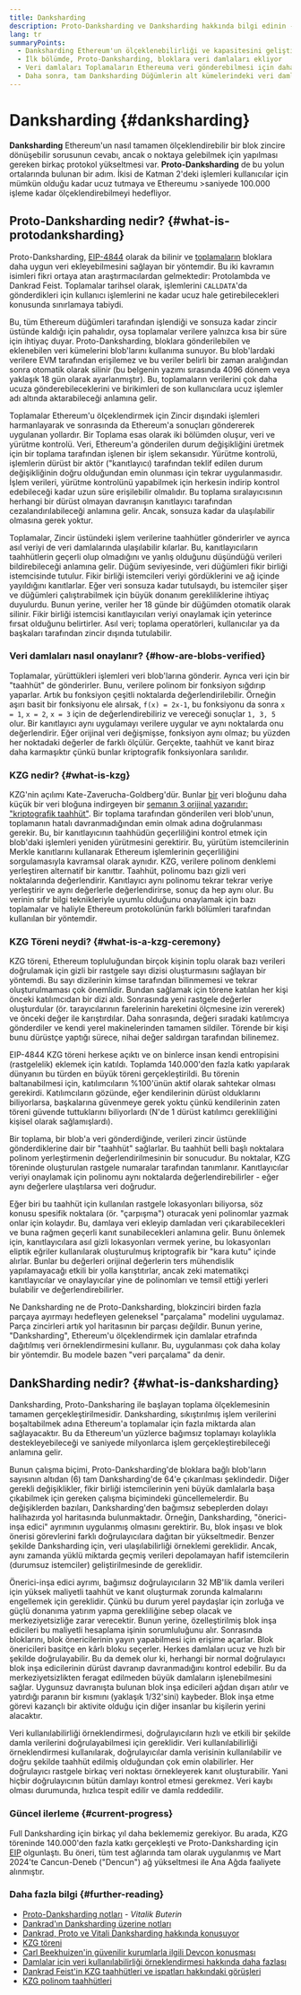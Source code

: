 ```yaml
---
title: Danksharding
description: Proto-Danksharding ve Danksharding hakkında bilgi edinin - Ethereumun ölçeklendirilmesi hakkında iki ardışık yükseltme.
lang: tr
summaryPoints:
  - Danksharding Ethereum'un ölçeklenebilirliği ve kapasitesini geliştirmek için yapılmış çok aşamalı bir yükseltmedir.
  - İlk bölümde, Proto-Danksharding, bloklara veri damlaları ekliyor
  - Veri damlaları Toplamaların Ethereuma veri gönderebilmesi için daha ucuz bir yol sağlıyor ve söz konusu masraflar kullanıcılara daha düşük işlem masrafları olarak yansıtılabiliyor.
  - Daha sonra, tam Danksharding Düğümlerin alt kümelerindeki veri damlalarını onaylamanın sorumluluğunu alıyor ve sonrasında Ethereum'u saniyede 100.000 işleme kadar ölçeklendirebilecek.
---
```


# Danksharding {#danksharding}

**Danksharding** Ethereum'un nasıl tamamen ölçeklendirebilir bir blok zincire dönüşebilir sorusunun cevabı, ancak o noktaya gelebilmek için yapılması gereken birkaç protokol yükseltmesi var. **Proto-Danksharding** de bu yolun ortalarında bulunan bir adım. İkisi de Katman 2'deki işlemleri kullanıcılar için mümkün olduğu kadar ucuz tutmaya ve Ethereumu >saniyede 100.000 işleme kadar ölçeklendirebilmeyi hedefliyor.

## Proto-Danksharding nedir? {#what-is-protodanksharding}

Proto-Danksharding, [ EIP-4844](https://eips.ethereum.org/EIPS/eip-4844) olarak da bilinir ve [toplamaların](/layer-2/#rollups) bloklara daha uygun veri ekleyebilmesini sağlayan bir yöntemdir. Bu iki kavramın isimleri fikri ortaya atan araştırmacılardan gelmektedir: Protolambda ve Dankrad Feist. Toplamalar tarihsel olarak, işlemlerini `CALLDATA`'da gönderdikleri için kullanıcı işlemlerini ne kadar ucuz hale getirebilecekleri konusunda sınırlamaya tabiydi.

Bu, tüm Ethereum düğümleri tarafından işlendiği ve sonsuza kadar zincir üstünde kaldığı için pahalıdır, oysa toplamalar verilere yalnızca kısa bir süre için ihtiyaç duyar. Proto-Danksharding, bloklara gönderilebilen ve eklenebilen veri kümelerini blob'larını kullanıma sunuyor. Bu blob'lardaki verilere EVM tarafından erişilemez ve bu veriler belirli bir zaman aralığından sonra otomatik olarak silinir (bu belgenin yazımı sırasında 4096 dönem veya yaklaşık 18 gün olarak ayarlanmıştır). Bu, toplamaların verilerini çok daha ucuza gönderebileceklerini ve birikimleri de son kullanıcılara ucuz işlemler adı altında aktarabileceği anlamına gelir.

<ExpandableCard title="Damlalar Toplamaları neden daha ucuz hale getirir?" eventCategory="/roadmap/danksharding" eventName="clicked why do blocks make rollups cheaper?">

Toplamalar Ethereum'u ölçeklendirmek için Zincir dışındaki işlemleri harmanlayarak ve sonrasında da Ethereum'a sonuçları göndererek uygulanan yollardır. Bir Toplama esas olarak iki bölümden oluşur, veri ve yürütme kontrolü. Veri, Ethereum'a gönderilen durum değişikliğini üretmek için bir toplama tarafından işlenen bir işlem sekansıdır. Yürütme kontrolü, işlemlerin dürüst bir aktör ("kanıtlayıcı) tarafından teklif edilen durum değişikliğinin doğru olduğundan emin olunması için tekrar uygulanmasıdır. İşlem verileri, yürütme kontrolünü yapabilmek için herkesin indirip kontrol edebileceği kadar uzun süre erişilebilir olmalıdır. Bu toplama sıralayıcısının herhangi bir dürüst olmayan davranışın kanıtlayıcı tarafından cezalandırılabileceği anlamına gelir. Ancak, sonsuza kadar da ulaşılabilir olmasına gerek yoktur.

</ExpandableCard>

<ExpandableCard title="Damla verilerini silmek neden sorun çıkarmaz?" eventCategory="/roadmap/danksharding" eventName="clicked why is it OK to delete the blob data?">

Toplamalar, Zincir üstündeki işlem verilerine taahhütler gönderirler ve ayrıca asıl veriyi de veri damlalarında ulaşılabilir kılarlar. Bu, kanıtlayıcıların taahhütlerin geçerli olup olmadığını ve yanlış olduğunu düşündüğü verileri bildirebileceği anlamına gelir. Düğüm seviyesinde, veri düğümleri fikir birliği istemcisinde tutulur. Fikir birliği istemcileri veriyi gördüklerini ve ağ içinde yayıldığını kanıtlarlar. Eğer veri sonsuza kadar tutulsaydı, bu istemciler şişer ve düğümleri çalıştırabilmek için büyük donanım gerekliliklerine ihtiyaç duyulurdu. Bunun yerine, veriler her 18 günde bir düğümden otomatik olarak silinir. Fikir birliği istemcisi kanıtlayıcıları veriyi onaylamak için yeterince fırsat olduğunu belirtirler. Asıl veri; toplama operatörleri, kullanıcılar ya da başkaları tarafından zincir dışında tutulabilir.

</ExpandableCard>

### Veri damlaları nasıl onaylanır? {#how-are-blobs-verified}

Toplamalar, yürüttükleri işlemleri veri blob'larına gönderir. Ayrıca veri için bir "taahhüt" de gönderirler. Bunu, verilere polinom bir fonksiyon sığdırıp yaparlar. Artık bu fonksiyon çeşitli noktalarda değerlendirilebilir. Örneğin aşırı basit bir fonksiyonu ele alırsak, `f(x) = 2x-1`, bu fonksiyonu da sonra `x = 1`, `x = 2`, `x = 3` için de değerlendirebiliriz ve vereceği sonuçlar `1, 3, 5` olur. Bir kanıtlayıcı aynı uygulamayı verilere uygular ve aynı noktalarda onu değerlendirir. Eğer orijinal veri değişmişse, fonksiyon aynı olmaz; bu yüzden her noktadaki değerler de farklı ölçülür. Gerçekte, taahhüt ve kanıt biraz daha karmaşıktır çünkü bunlar kriptografik fonksiyonlara sarılıdır.

### KZG nedir? {#what-is-kzg}

KZG'nin açılımı Kate-Zaverucha-Goldberg'dür. Bunlar [bir](https://link.springer.com/chapter/10.1007/978-3-642-17373-8_11) veri bloğunu daha küçük bir veri bloğuna indirgeyen bir [şemanın 3 orijinal yazarıdır: "kriptografik taahhüt"](https://dankradfeist.de/ethereum/2020/06/16/kate-polynomial-commitments.html). Bir toplama tarafından gönderilen veri blob'unun, toplamanın hatalı davranmadığından emin olmak adına doğrulanması gerekir. Bu, bir kanıtlayıcının taahhüdün geçerliliğini kontrol etmek için blob'daki işlemleri yeniden yürütmesini gerektirir. Bu, yürütüm istemcilerinin Merkle kanıtlarını kullanarak Ethereum işlemlerinin geçerliliğini sorgulamasıyla kavramsal olarak aynıdır. KZG, verilere polinom denklemi yerleştiren alternatif bir kanıttır. Taahhüt, polinomu bazı gizli veri noktalarında değerlendirir. Kanıtlayıcı aynı polinomu tekrar tekrar veriye yerleştirir ve aynı değerlerle değerlendirirse, sonuç da hep aynı olur. Bu verinin sıfır bilgi teknikleriyle uyumlu olduğunu onaylamak için bazı toplamalar ve haliyle Ethereum protokolünün farklı bölümleri tarafından kullanılan bir yöntemdir.

### KZG Töreni neydi? {#what-is-a-kzg-ceremony}

KZG töreni, Ethereum topluluğundan birçok kişinin toplu olarak bazı verileri doğrulamak için gizli bir rastgele sayı dizisi oluşturmasını sağlayan bir yöntemdi. Bu sayı dizilerinin kimse tarafından bilinmemesi ve tekrar oluşturulmaması çok önemlidir. Bundan sağlamak için törene katılan her kişi önceki katılımcıdan bir dizi aldı. Sonrasında yeni rastgele değerler oluşturdular (ör. tarayıcılarının farelerinin hareketini ölçmesine izin vererek) ve önceki değer ile karıştırdılar. Daha sonrasında, değeri sıradaki katılımcıya gönderdiler ve kendi yerel makinelerinden tamamen sildiler. Törende bir kişi bunu dürüstçe yaptığı sürece, nihai değer saldırgan tarafından bilinemez.

EIP-4844 KZG töreni herkese açıktı ve on binlerce insan kendi entropisini (rastgelelik) eklemek için katıldı. Toplamda 140.000'den fazla katkı yapılarak dünyanın bu türden en büyük töreni gerçekleştirildi. Bu törenin baltanabilmesi için, katılımcıların %100'ünün aktif olarak sahtekar olması gerekirdi. Katılımcıların gözünde, eğer kendilerinin dürüst olduklarını biliyorlarsa, başkalarına güvenmeye gerek yoktu çünkü kendilerinin zaten töreni güvende tuttuklarını biliyorlardı (N'de 1 dürüst katılımcı gerekliliğini kişisel olarak sağlamışlardı).

<ExpandableCard title="KZG töreninde kullanılan rastgele numara nedir?" eventCategory="/roadmap/danksharding" eventName="clicked why is the random number from the KZG ceremony used for?">

Bir toplama, bir blob'a veri gönderdiğinde, verileri zincir üstünde gönderdiklerine dair bir "taahhüt" sağlarlar. Bu taahhüt belli başlı noktalara polinom yerleştirmenin değerlendirilmesinin bir sonucudur. Bu noktalar, KZG töreninde oluşturulan rastgele numaralar tarafından tanımlanır. Kanıtlayıcılar veriyi onaylamak için polinomu aynı noktalarda değerlendirebilirler - eğer aynı değerlere ulaştılarsa veri doğrudur.

</ExpandableCard>

<ExpandableCard title="KZG rastgele verileri neden gizli tutulmalıdır?" eventCategory="/roadmap/danksharding" eventName="clicked why does the KZG random data have to stay secret?">

Eğer biri bu taahhüt için kullanılan rastgele lokasyonları biliyorsa, söz konusu spesifik noktalara (ör. "çarpışma") oturacak yeni polinomlar yazmak onlar için kolaydır. Bu, damlaya veri ekleyip damladan veri çıkarabilecekleri ve buna rağmen geçerli kanıt sunabilecekleri anlamına gelir. Bunu önlemek için, kanıtlayıcılara asıl gizli lokasyonları vermek yerine, bu lokasyonları eliptik eğriler kullanılarak oluşturulmuş kriptografik bir "kara kutu" içinde alırlar. Bunlar bu değerleri orijinal değerlerin ters mühendislik yapılamayacağı etkili bir yolla karıştıtırlar, ancak zeki matematikçi kanıtlayıcılar ve onaylayıcılar yine de polinomları ve temsil ettiği yerleri bulabilir ve değerlendirebilirler.

</ExpandableCard>

<Alert variant="warning" className="mb-8">
  Ne Danksharding ne de Proto-Danksharding, blokzinciri birden fazla parçaya ayırmayı hedefleyen geleneksel "parçalama" modelini uygulamaz. Parça zincirleri artık yol haritasının bir parçası değildir. Bunun yerine, "Danksharding", Ethereum'u ölçeklendirmek için damlalar etrafında dağıtılmış veri örneklendirmesini kullanır. Bu, uygulanması çok daha kolay bir yöntemdir. Bu modele bazen "veri parçalama" da denir.
</Alert>

## DankSharding nedir? {#what-is-danksharding}

Danksharding, Proto-Danksharing ile başlayan toplama ölçeklemesinin tamamen gerçekleştirilmesidir. Danksharding, sıkıştırılmış işlem verilerini boşaltabilmek adına Ethereum'a toplamalar için fazla miktarda alan sağlayacaktır. Bu da Ethereum'un yüzlerce bağımsız toplamayı kolaylıkla destekleyebileceği ve saniyede milyonlarca işlem gerçekleştirebileceği anlamına gelir.

Bunun çalışma biçimi, Proto-Danksharding'de bloklara bağlı blob'ların sayısının altıdan (6) tam Danksharding'de 64'e çıkarılması şeklindedir. Diğer gerekli değişiklikler, fikir birliği istemcilerinin yeni büyük damlalarla başa çıkabilmek için gereken çalışma biçimindeki güncellemelerdir. Bu değişiklerden bazıları, Danksharding'den bağımsız sebeplerden dolayı halihazırda yol haritasında bulunmaktadır. Örneğin, Danksharding, "önerici-inşa edici" ayrımının uygulanmış olmasını gerektirir. Bu, blok inşası ve blok önerisi görevlerini farklı doğrulayıcılara dağıtan bir yükseltmedir. Benzer şekilde Danksharding için, veri ulaşılabilirliği örneklemi gereklidir. Ancak, aynı zamanda yüklü miktarda geçmiş verileri depolamayan hafif istemcilerin (durumsuz istemciler) geliştirilmesinde de gereklidir.

<ExpandableCard title="Danksharding neden, önerici-inşa edici ayrımına ihtiyaç duyuyor?" eventCategory="/roadmap/danksharding" eventName="clicked why does danksharding require proposer-builder separation?">

Önerici-inşa edici ayrımı, bağımsız doğrulayıcıların 32 MB'lik damla verileri için yüksek maliyetli taahhüt ve kanıt oluşturmak zorunda kalmalarını engellemek için gereklidir. Çünkü bu durum yerel paydaşlar için zorluğa ve güçlü donanıma yatırım yapma gerekliliğine sebep olacak ve merkeziyetsizliğe zarar verecektir. Bunun yerine, özelleştirilmiş blok inşa edicileri bu maliyetli hesaplama işinin sorumluluğunu alır. Sonrasında bloklarını, blok önericilerinin yayın yapabilmesi için erişime açarlar. Blok önericileri basitçe en kârlı bloku seçerler. Herkes damlaları ucuz ve hızlı bir şekilde doğrulayabilir. Bu da demek olur ki, herhangi bir normal doğrulayıcı blok inşa edicilerinin dürüst davranıp davranmadığını kontrol edebilir. Bu da merkeziyetsizlikten feragat edilmeden büyük damlaların işlenebilmesini sağlar. Uygunsuz davranışta bulunan blok inşa edicileri ağdan dışarı atılır ve yatırdığı paranın bir kısmını (yaklaşık 1/32'sini) kaybeder. Blok inşa etme görevi kazançlı bir aktivite olduğu için diğer insanlar bu kişilerin yerini alacaktır.

</ExpandableCard>

<ExpandableCard title="Danksharding neden veri kullanılabilirliği örneklendirmesine ihtiyaç duyuyor?" eventCategory="/roadmap/danksharding" eventName="clicked why does danksharding require data availability sampling?">

Veri kullanılabilirliği örneklendirmesi, doğrulayıcıların hızlı ve etkili bir şekilde damla verilerini doğrulayabilmesi için gereklidir. Veri kullanılabilirliği örneklendirmesi kullanılarak, doğrulayıcılar damla verisinin kullanılabilir ve doğru şekilde taahhüt edilmiş olduğundan çok emin olabilirler. Her doğrulayıcı rastgele birkaç veri noktası örnekleyerek kanıt oluşturabilir. Yani hiçbir doğrulayıcının bütün damlayı kontrol etmesi gerekmez. Veri kaybı olması durumunda, hızlıca tespit edilir ve damla reddedilir.

</ExpandableCard>

### Güncel ilerleme {#current-progress}

Full Danksharding için birkaç yıl daha beklememiz gerekiyor. Bu arada, KZG töreninde 140.000'den fazla katkı gerçekleşti ve Proto-Danksharding için [EIP](https://eips.ethereum.org/EIPS/eip-4844) olgunlaştı. Bu öneri, tüm test ağlarında tam olarak uygulanmış ve Mart 2024'te Cancun-Deneb ("Dencun") ağ yükseltmesi ile Ana Ağda faaliyete alınmıştır.

### Daha fazla bilgi {#further-reading}

- [Proto-Danksharding notları](https://notes.ethereum.org/@vbuterin/proto_danksharding_faq) - _Vitalik Buterin_
- [Dankrad'ın Danksharding üzerine notları](https://notes.ethereum.org/@dankrad/new_sharding)
- [Dankrad, Proto ve Vitali Danksharding hakkında konuşuyor](https://www.youtube.com/watch?v=N5p0TB77flM)
- [KZG töreni](https://ceremony.ethereum.org/)
- [Carl Beekhuizen'in güvenilir kurumlarla ilgili Devcon konuşması](https://archive.devcon.org/archive/watch/6/the-kzg-ceremony-or-how-i-learnt-to-stop-worrying-and-love-trusted-setups/?tab=YouTube)
- [Damlalar için veri kullanılabilirliği örneklendirmesi hakkında daha fazlası](https://hackmd.io/@vbuterin/sharding_proposal#ELI5-data-availability-sampling)
- [Dankrad Feist'in KZG taahhütleri ve ispatları hakkındaki görüşleri](https://youtu.be/8L2C6RDMV9Q)
- [KZG polinom taahhütleri](https://dankradfeist.de/ethereum/2020/06/16/kate-polynomial-commitments.html)
